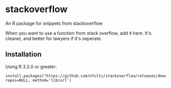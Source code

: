 # stackoverflow
An R package for snippets from stackoverflow

When you want to use a function from stack overflow, add it here. It's cleaner, and better for lawyers if it's seperate.

## Installation

Using R 3.2.0 or greater:

    install.packages("https://github.com/nfultz/stackoverflow/releases/download/v0.1.2/stackoverflow_0.1.2.tar.gz", repos=NULL, method='libcurl')
